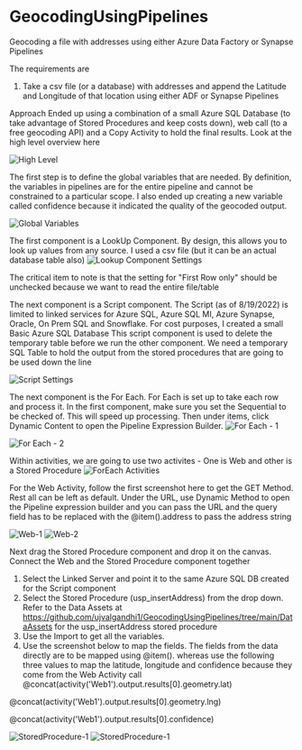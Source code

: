 # GeocodingUsingPipelines
Geocoding a file with addresses using either Azure Data Factory or Synapse Pipelines

The requirements are

1. Take a csv file (or a database) with addresses and append the Latitude and Longitude of that location using either ADF or Synapse Pipelines

Approach
Ended up using a combination of a small Azure SQL Database (to take advantage of Stored Procedures and keep costs down), web call (to a free geocoding API) and a Copy Activity to hold the final results. Look at the high level overview here

![High Level](https://github.com/ujvalgandhi1/GeocodingUsingPipelines/blob/main/images/HighLevelOverview.PNG)

The first step is to define the global variables that are needed. By definition, the variables in pipelines are for the entire pipeline and cannot be constrained to a particular scope. I also ended up creating a new variable called confidence because it indicated the quality of the geocoded output. 

![Global Variables](https://github.com/ujvalgandhi1/GeocodingUsingPipelines/blob/main/images/GlobalVariables.PNG)

The first component is a LookUp Component. By design, this allows you to look up values from any source. I used a csv file (but it can be an actual database table also)
![Lookup Component Settings](https://github.com/ujvalgandhi1/GeocodingUsingPipelines/blob/main/images/LookupSourceFiles-Settings.PNG)

The critical item to note is that the setting for "First Row only" should be unchecked because we want to read the entire file/table

The next component is a Script component. The Script (as of 8/19/2022) is limited to linked services for Azure SQL, Azure SQL MI, Azure Synapse, Oracle, On Prem SQL and Snowflake. For cost purposes, I created a small Basic Azure SQL Database
This script component is used to delete the temporary table before we run the other component. We need a temporary SQL Table to hold the output from the stored procedures that are going to be used down the line

![Script Settings](https://github.com/ujvalgandhi1/GeocodingUsingPipelines/blob/main/images/ScriptSettings.PNG)

The next component is the For Each. For Each is set up to take each row and process it.
In the first component, make sure you set the Sequential to be checked of. This will speed up processing. Then under items, click Dynamic Content to open the Pipeline Expression Builder. 
![For Each - 1](https://github.com/ujvalgandhi1/GeocodingUsingPipelines/blob/main/images/ForEachSettings1.PNG)

![For Each - 2](https://github.com/ujvalgandhi1/GeocodingUsingPipelines/blob/main/images/ForEachSettings2.PNG)

Within activities, we are going to use two activites - One is Web and other is a Stored Procedure
![ForEach Activities](https://github.com/ujvalgandhi1/GeocodingUsingPipelines/blob/main/images/ForEachActivities.PNG)

For the Web Activity, follow the first screenshot here to get the GET Method. Rest all can be left as default. Under the URL, use Dynamic Method to open the Pipeline expression builder and you can pass the URL and the query field has to be replaced with the @item().address to pass the address string

![Web-1](https://github.com/ujvalgandhi1/GeocodingUsingPipelines/blob/main/images/Web1.PNG)
![Web-2](https://github.com/ujvalgandhi1/GeocodingUsingPipelines/blob/main/images/Web2.PNG)

Next drag the Stored Procedure component and drop it on the canvas. Connect the Web and the Stored Procedure component together
1. Select the Linked Server and point it to the same Azure SQL DB created for the Script component
2. Select the Stored Procedure (usp_insertAddress) from the drop down. Refer to the Data Assets at https://github.com/ujvalgandhi1/GeocodingUsingPipelines/tree/main/DataAssets for the usp_insertAddress stored procedure
3. Use the Import to get all the variables. 
4. Use the screenshot below to map the fields. The fields from the data directly are to be mapped using @item().<name of the field> whereas use the following three values to map the latitude, longitude and confidence because they come from the Web Activity call
  @concat(activity('Web1').output.results[0].geometry.lat)

@concat(activity('Web1').output.results[0].geometry.lng)

@concat(activity('Web1').output.results[0].confidence)

![StoredProcedure-1](https://github.com/ujvalgandhi1/GeocodingUsingPipelines/blob/main/images/StoredProcedure-1.PNG)
![StoredProcedure-1](https://github.com/ujvalgandhi1/GeocodingUsingPipelines/blob/main/images/StoredProcedure-1.PNG)

